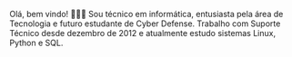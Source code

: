 Olá, bem vindo! 👨🏻‍💻
Sou técnico em informática, entusiasta pela área de Tecnologia e futuro estudante de Cyber Defense. 
Trabalho com Suporte Técnico desde dezembro de 2012 e atualmente estudo sistemas Linux, Python e SQL.
<!---
DanielMoura1991/DanielMoura1991 is a ✨ special ✨ repository because its `README.md` (this file) appears on your GitHub profile.
You can click the Preview link to take a look at your changes.
--->
